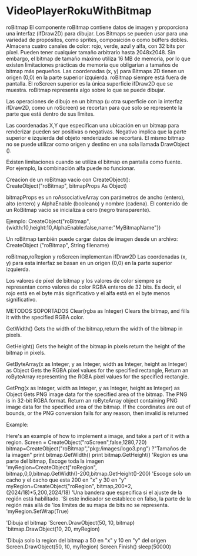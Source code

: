 # VideoPlayerRokuWithBitmap
roBitmap
El componente roBitmap contiene datos de imagen y proporciona una interfaz (ifDraw2D) para dibujar. 
Los Bitmaps se pueden usar para una variedad de propósitos, como sprites, composición o como búffers dobles.
Almacena cuatro canales de color: rojo, verde, azul y alfa, con 32 bits por píxel. 
Pueden tener cualquier tamaño arbitrario hasta 2048x2048. Sin embargo, 
el bitmap de tamaño máximo utiliza 16 MB de memoria, por lo que existen limitaciones
prácticas de memoria que obligarían a tamaños de bitmap más pequeños. 
Las coordenadas (x, y) para Bitmaps 2D tienen un origen (0,0) en la parte superior izquierda. 
roBitmap siempre está fuera de pantalla. 
El roScreen superior es la única superficie ifDraw2D que se muestra. 
roBitmap representa algo sobre lo que se puede dibujar.

Las operaciones de dibujo en un bitmap (u otra superficie con la interfaz ifDraw2D, 
como un roScreen) se recortan para que solo se represente la parte que está 
dentro de sus límites. 

Las coordenadas X,Y que especifican una ubicación en un bitmap para renderizar pueden 
ser positivas o negativas. Negativo implica que la parte superior e izquierda del objeto
renderizado se recortará. El mismo bitmap no se puede utilizar como origen y destino 
en una sola llamada DrawObject ().

Existen limitaciones cuando se utiliza el bitmap en pantalla como fuente. 
Por ejemplo, la combinación alfa puede no funcionar.

Creacion de un roBitmap vacío con CreateObject():
CreateObject("roBitmap", bitmapProps As Object)

bitmapProps es un roAssociativeArray con parámetros de ancho (entero), alto (entero) 
y AlphaEnable (booleano) y nombre (cadena). 
El contenido de un RoBitmap vacío se inicializa a cero (negro transparente).

Ejemplo: 
CreateObject("roBitmap",{width:10,height:10,AlphaEnable:false,name:"MyBitmapName"})

Un roBitmap también puede cargar datos de imagen desde un archivo:
CreateObject ("roBitmap", String filename)

roBitmap,roRegion y roScreen implementan ifDraw2D
Las coordenadas (x, y) para esta interfaz se basan en un origen (0,0) en la parte superior 
izquierda.

Los valores de píxel de bitmap y los valores de color siempre se representan como valores
de color RGBA enteros de 32 bits. Es decir, el rojo está en el byte más significativo 
y el alfa está en el byte menos significativo.

METODOS SOPORTADOS 
Clear(rgba as Integer)
Clears the bitmap, and fills it with the specified RGBA color.

GetWidth() 
Gets the width of the bitmap,return the width of the bitmap in pixels.

GetHeight()
Gets the height of the bitmap in pixels return the height of the bitmap in pixels.

GetByteArray(x as Integer, y as Integer, width as Integer, height as Integer) as Object
Gets the RGBA pixel values for the specified rectangle, Return an roByteArray representing
the RGBA pixel values for the specified rectangle.

GetPng(x as Integer, width as Integer, y as Integer, height as Integer) as Object
Gets PNG image data for the specified area of the bitmap. The PNG is in 32-bit RGBA format.
Return an roByteArray object containing PNG image data for the specified area of the bitmap.
If the coordinates are out of bounds, or the PNG conversion fails for any reason, 
then invalid is returned

Example:

Here's an example of how to implement a image, and take a part of it with a region.
Screen = CreateObject("roScreen",false,1280,720)
bitmap=CreateObject("roBitmap","pkg:/images/logo3.png")
?"Tamaños de la imagen"
print bitmap.GetWidth() 
print bitmap.GetHeight() 
'Region es una parte del bitmap, Escoge toda la imagen 
'myRegion=CreateObject("roRegion", bitmap,0,0,bitmap.GetWidth()-200,bitmap.GetHeight()-200)
'Escoge solo un cacho y el cacho que esta 200 en "x" y 30  en "y"
myRegion=CreateObject("roRegion", bitmap,200*2,(2024/18)*5,200,2024/18)
'Una bandera que especifica si el ajuste de la región está habilitado. 
'Si este indicador se establece en falso, la parte de la región más allá de 
'los límites de su mapa de bits no se representa.
'myRegion.SetWrap(True)

'Dibuja el bitmap
'Screen.DrawObject(50, 10, bitmap)
'bitmap.DrawObject(10, 20, myRegion)

'Dibuja solo la region del bitmap a 50 en "x" y 10 en "y" del origen 
Screen.DrawObject(50, 10, myRegion)
Screen.Finish()
sleep(50000)
